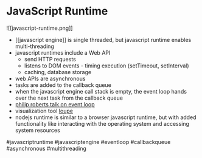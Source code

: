 # JavaScript Runtime
![[javascript-runtime.png]]

- [[javascript engine]] is single threaded, but javascript runtime enables multi-threading
- javascript runtimes include a Web API
	- send HTTP requests
	- listens to DOM events	- timing execution (setTimeout, setInterval)
	- caching, database storage
- web APIs are asynchronous
- tasks are added to the callback queue
- when the javascript engine call stack is empty, the event loop hands over the next task from the callback queue
- [philip roberts talk on event loop](https://www.youtube.com/watch?v=8aGhZQkoFbQ)
- visualization tool [loupe](http://latentflip.com/loupe/)
- nodejs runtime is similar to a browser javascript runtime, but with added functionality like interacting with the operating system and accessing system resources

#javascriptruntime #javascriptengine #eventloop #callbackqueue #asynchronous #multithreading